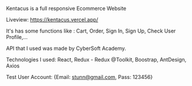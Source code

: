Kentacus is a full responsive Ecommerce Website

Liveview: https://kentacus.vercel.app/

It's has some functions like : Cart, Order, Sign In, Sign Up, Check User Profile,...

API that I used was made by CyberSoft Academy.

Technologies I used: React, Redux - Redux @Toolkit, Boostrap, AntDesign, Axios

Test User Account: {Email: stunn@gmail.com, Pass: 123456}
